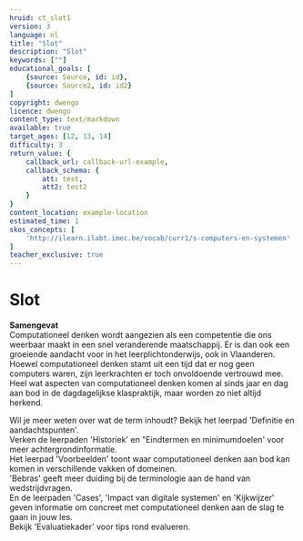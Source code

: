 ```yaml
---
hruid: ct_slot1
version: 3
language: nl
title: "Slot"
description: "Slot"
keywords: [""]
educational_goals: [
    {source: Source, id: id}, 
    {source: Source2, id: id2}
]
copyright: dwengo
licence: dwengo
content_type: text/markdown
available: true
target_ages: [12, 13, 14]
difficulty: 3
return_value: {
    callback_url: callback-url-example,
    callback_schema: {
        att: test,
        att2: test2
    }
}
content_location: example-location
estimated_time: 1
skos_concepts: [
    'http://ilearn.ilabt.imec.be/vocab/curr1/s-computers-en-systemen'
]
teacher_exclusive: true
---
```


# Slot

<div class="alert alert-box alert-warning">
    <strong>Samengevat</strong><br> 
    Computationeel denken wordt aangezien als een competentie die ons weerbaar maakt in een snel veranderende maatschappij. Er is dan ook een groeiende aandacht voor in het leerplichtonderwijs, ook in Vlaanderen. Hoewel computationeel denken stamt uit een tijd dat er nog geen computers waren, zijn leerkrachten er toch onvoldoende vertrouwd mee. Heel wat aspecten van computationeel denken komen al sinds jaar en dag aan bod in de dagdagelijkse klaspraktijk, maar worden zo niet altijd herkend.
</div>

Wil je meer weten over wat de term inhoudt? Bekijk het leerpad 'Definitie en aandachtspunten'.<br> Verken de leerpaden 'Historiek' en "Eindtermen en minimumdoelen' voor meer achtergrondinformatie.<br>
Het leerpad 'Voorbeelden' toont waar computationeel denken aan bod kan komen in verschillende vakken of domeinen.<br> 'Bebras' geeft meer duiding bij de terminologie aan de hand van wedstrijdvragen.<br> En de leerpaden 'Cases', 'Impact van digitale systemen' en 'Kijkwijzer' geven informatie om concreet met computationeel denken aan de slag te gaan in jouw les.<br> Bekijk 'Evaluatiekader' voor tips rond evalueren.    
